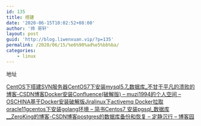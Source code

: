 ```yaml
---
id: 135
title: 搭建
date: '2020-06-15T10:02:52+08:00'
author: '帅 哥轩'
layout: post
guid: 'http://blog.liwenxuan.vip/?p=135'
permalink: /2020/06/15/%e6%90%ad%e5%bb%ba/
categories:
    - linux
---
```


地址

[CentOS下搭建SVN服务器](https://blog.csdn.net/llwy1428/article/details/85340049)[CentOS7下安装mysql5.7\_数据库\_不甘于平凡的溃败的博客-CSDN博客](https://blog.csdn.net/wohiusdashi/article/details/89358071)[Docker安装Confluence(破解版) – muzi1994的个人空间 – OSCHINA](https://my.oschina.net/u/2289161/blog/1648587)[基于Docker安装破解版Jira](https://blog.csdn.net/u014481096/article/details/93203291)[linux下activemq ](https://www.cnblogs.com/shamo89/p/7645651.html)[Docker拉取oracle11g](https://blog.csdn.net/qq_38380025/article/details/80647620)[centos下安装golang环境 – 简书](https://www.jianshu.com/p/74f8a9af59cc)[Centos7 安装pgsql\_数据库\_\_ZeroKing的博客-CSDN博客](https://blog.csdn.net/zeroking_vip/article/details/86495267)[postgres的数据库备份和恢复 – 定静沉行 – 博客园](https://www.cnblogs.com/zyy98877/p/9504666.html)